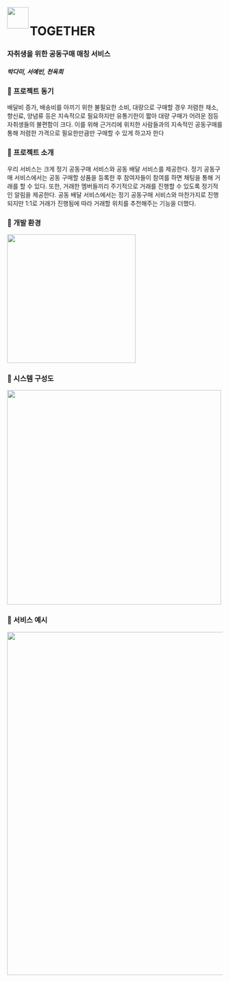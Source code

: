 <img src="https://user-images.githubusercontent.com/100889562/199173950-d9f74d59-e591-401b-8000-8f7b8e934548.png" width="50px" align ="left">

# TOGETHER
### 자취생을 위한 공동구매 매칭 서비스
<h5> 박다미, 서예빈, 천옥희</h5>

<h3>📌  프로젝트 동기 </h3>

배달비 증가, 배송비를 아끼기 위한 불필요한 소비, 대량으로 구매할 경우 저렴한 채소, 향신료, 양념류 등은 지속적으로 필요하지만 유통기한이 짧아 대량 구매가 어려운 점등 자취생들의 불편함이
크다. 이를 위해 근거리에 위치한 사람들과의 지속적인 공동구매를 통해 저렴한 가격으로 필요한만큼만 구매할 수 있게 하고자 한다

<h3>📌 프로젝트 소개 </h3>
우리 서비스는 크게 정기 공동구매 서비스와 공동 배달 서비스를 제공한다. 정기 공동구매 서비스에서는 공동 구매할 상품을 등록한 후 참여자들이 참여를 하면 채팅을 통해 거래를 할 수 있다. 또한, 거래한 멤버들끼리 주기적으로 거래를 진행할 수 있도록 정기적인 알림을 제공한다. 공동 배달 서비스에서는 정기 공동구매 서비스와 마찬가지로 진행되지만 1:1로 거래가 진행됨에 따라 거래할 위치를 추천해주는 기능을 더했다.
<h3>📌 개발 환경 </h3>
<img src="https://user-images.githubusercontent.com/100889562/199181387-af94e571-3de6-4428-b224-e46ee334e85e.PNG" width="300px">
<h3>📌 시스템 구성도 </h3>
<img src="https://user-images.githubusercontent.com/100889562/199181552-436a92df-2220-457d-a2d3-eba18185d5d4.png" width = "500px">
<h3>📌 서비스 예시 </h3>
<img src="https://user-images.githubusercontent.com/100889562/199181774-522c82e1-3e08-4cfb-a63b-c13b27a558ba.png" width="800px">
